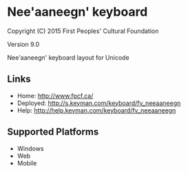 Nee'aaneegn' keyboard
======================

Copyright (C) 2015 First Peoples' Cultural Foundation

Version 9.0

Nee'aaneegn' keyboard layout for Unicode

Links
-----

 * Home:     <http://www.fpcf.ca/>
 * Deployed: <http://s.keyman.com/keyboard/fv_neeaaneegn>
 * Help:     <http://help.keyman.com/keyboard/fv_neeaaneegn>
 
Supported Platforms
-------------------

 * Windows
 * Web
 * Mobile
